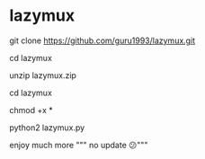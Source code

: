 # lazymux

git clone 
https://github.com/guru1993/lazymux.git

cd lazymux

unzip lazymux.zip

cd lazymux

chmod +x *

python2 lazymux.py


enjoy much more
""" no update 😕"""